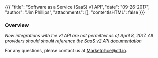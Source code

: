 {{{
"title": "Software as a Service (SaaS) v1 API",
"date": "09-26-2017",
"author": "Jim Phillips",
"attachments": [],
"contentIsHTML": false
}}}

### Overview

*New integrations with the v1 API are not permitted as of April 8, 2017. All providers should should reference the [SaaS v2 API documentation](./software-as-a-service-saas-v2-api.md)*

For any questions, please contact us at [Marketplace@ctl.io](mailto:marketplace@ctl.io).
